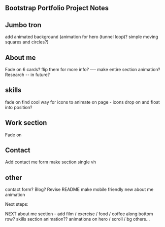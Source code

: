 ## Bootstrap Portfolio Project Notes

Jumbo tron
---------
add animated background
(animation for hero (tunnel loop)? simple moving squares and circles?)

About me 
---------

Fade on
6 cards? flip them for more info?
--- make entire section animation? Research -- in future?

skills
---------

fade on
find cool way for icons to animate on page - icons drop on and float into position?

Work section
---------
Fade on

Contact
---------
Add contact me form
make section single vh

other
---------

contact form?
Blog?
Revise README
make mobile friendly
new about me animation

Next steps:

NEXT
about me section - add film / exercise / food / coffee along bottom row?
skills section animation?? 
animations on hero / scroll / bg
others...

